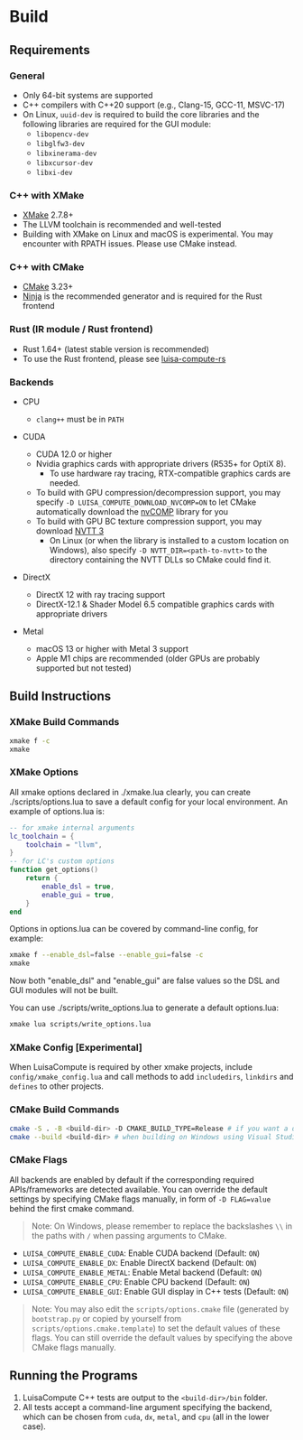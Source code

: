 # Build

## Requirements

### General
- Only 64-bit systems are supported
- C++ compilers with C++20 support (e.g., Clang-15, GCC-11, MSVC-17)
- On Linux, `uuid-dev` is required to build the core libraries and the following libraries are required for the GUI module:
  - `libopencv-dev`
  - `libglfw3-dev`
  - `libxinerama-dev`
  - `libxcursor-dev`
  - `libxi-dev`


### C++ with XMake

- [XMake](https://xmake.io/) 2.7.8+
- The LLVM toolchain is recommended and well-tested
- Building with XMake on Linux and macOS is experimental. You may encounter with RPATH issues. Please use CMake instead.

### C++ with CMake

- [CMake](https://cmake.org/) 3.23+
- [Ninja](https://ninja-build.org) is the recommended generator and is required for the Rust frontend

### Rust (IR module / Rust frontend)
- Rust 1.64+ (latest stable version is recommended)
- To use the Rust frontend, please see [luisa-compute-rs](https://github.com/LuisaGroup/luisa-compute-rs)

### Backends

- CPU
    - `clang++` must be in `PATH`
- CUDA
    - CUDA 12.0 or higher
    - Nvidia graphics cards with appropriate drivers (R535+ for OptiX 8).
      - To use hardware ray tracing, RTX-compatible graphics cards are needed.
    - To build with GPU compression/decompression support, you may specify `-D LUISA_COMPUTE_DOWNLOAD_NVCOMP=ON` to let CMake automatically download the [nvCOMP](https://developer.nvidia.com/nvcomp) library for you
    - To build with GPU BC texture compression support, you may download [NVTT 3](https://developer.nvidia.com/gpu-accelerated-texture-compression)
      - On Linux (or when the library is installed to a custom location on Windows), also specify `-D NVTT_DIR=<path-to-nvtt>` to the directory containing the NVTT DLLs so CMake could find it.

- DirectX
    - DirectX 12 with ray tracing support
    - DirectX-12.1 & Shader Model 6.5 compatible graphics cards with appropriate drivers
- Metal
    - macOS 13 or higher with Metal 3 support
    - Apple M1 chips are recommended (older GPUs are probably supported but not tested)

## Build Instructions

### XMake Build Commands

```bash
xmake f -c
xmake
```

### XMake Options

All xmake options declared in ./xmake.lua clearly, you can create ./scripts/options.lua to save a default config for your local environment. An example of options.lua is:

```lua
-- for xmake internal arguments
lc_toolchain = {
	toolchain = "llvm",
}
-- for LC's custom options
function get_options()
	return {
		enable_dsl = true,
		enable_gui = true,
	}
end
```
Options in options.lua can be covered by command-line config, for example:

```bash
xmake f --enable_dsl=false --enable_gui=false -c
xmake
```

Now both "enable_dsl" and "enable_gui" are false values so the DSL and GUI modules will not be built.

You can use ./scripts/write_options.lua to generate a default options.lua:
```bash
xmake lua scripts/write_options.lua
```

### XMake Config [Experimental]

When LuisaCompute is required by other xmake projects, include `config/xmake_config.lua` and call methods to add `includedirs`, `linkdirs` and `defines` to other projects.

### CMake Build Commands

```bash
cmake -S . -B <build-dir> -D CMAKE_BUILD_TYPE=Release # if you want a debug build, change to `-D CMAKE_BUILD_TYPE=Debug`; optionally followed by other flags as listed above
cmake --build <build-dir> # when building on Windows using Visual Studio Generators, add `--config=Release` in a release build
```

### CMake Flags

All backends are enabled by default if the corresponding required
APIs/frameworks are detected available. You can override the default
settings by specifying CMake flags manually, in form of `-D FLAG=value`
behind the first cmake command.

> Note: On Windows, please remember to replace the backslashes `\\` in the paths with `/` when passing arguments to CMake.

- `LUISA_COMPUTE_ENABLE_CUDA`: Enable CUDA backend (Default: `ON`)
- `LUISA_COMPUTE_ENABLE_DX`: Enable DirectX backend (Default: `ON`)
- `LUISA_COMPUTE_ENABLE_METAL`: Enable Metal backend (Default: `ON`)
- `LUISA_COMPUTE_ENABLE_CPU`: Enable CPU backend (Default: `ON`)
- `LUISA_COMPUTE_ENABLE_GUI`: Enable GUI display in C++ tests (Default: `ON`)

> Note: You may also edit the `scripts/options.cmake` file (generated by `bootstrap.py` or copied by yourself from
> `scripts/options.cmake.template`) to set the default values of these flags. You can still override the default
> values by specifying the above CMake flags manually.
  
## Running the Programs

1. LuisaCompute C++ tests are output to the `<build-dir>/bin` folder.
2. All tests accept a command-line argument specifying the backend, which can be chosen from `cuda`, `dx`, `metal`,
   and `cpu` (all in the lower case).
